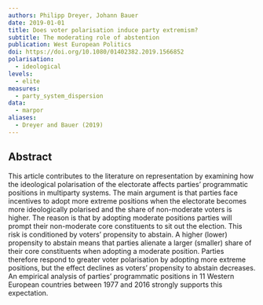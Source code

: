 ```yaml
---
authors: Philipp Dreyer, Johann Bauer
date: 2019-01-01
title: Does voter polarisation induce party extremism?
subtitle: The moderating role of abstention
publication: West European Politics
doi: https://doi.org/10.1080/01402382.2019.1566852
polarisation:
  - ideological
levels:
  - elite
measures:
  - party_system_dispersion
data:
  - marpor
aliases:
  - Dreyer and Bauer (2019)
---
```

## Abstract
This article contributes to the literature on representation by examining how the ideological polarisation of the electorate affects parties’ programmatic positions in multiparty systems. The main argument is that parties face incentives to adopt more extreme positions when the electorate becomes more ideologically polarised and the share of non-moderate voters is higher. The reason is that by adopting moderate positions parties will prompt their non-moderate core constituents to sit out the election. This risk is conditioned by voters’ propensity to abstain. A higher (lower) propensity to abstain means that parties alienate a larger (smaller) share of their core constituents when adopting a moderate position. Parties therefore respond to greater voter polarisation by adopting more extreme positions, but the effect declines as voters’ propensity to abstain decreases. An empirical analysis of parties’ programmatic positions in 11 Western European countries between 1977 and 2016 strongly supports this expectation.